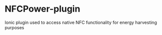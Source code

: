 # NFCPower-plugin
Ionic plugin used to access native NFC functionality for energy harvesting purposes
